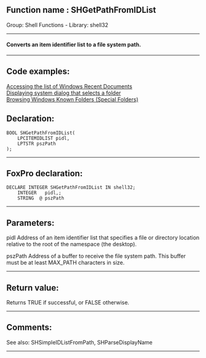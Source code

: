 
## Function name : SHGetPathFromIDList
Group: Shell Functions - Library: shell32    
***  


#### Converts an item identifier list to a file system path.

***  


## Code examples:
[Accessing the list of Windows Recent Documents](../../samples/sample_094.md)  
[Displaying system dialog that selects a folder](../../samples/sample_364.md)  
[Browsing Windows Known Folders (Special Folders)](../../samples/sample_576.md)  

## Declaration:
```foxpro  
BOOL SHGetPathFromIDList(
	LPCITEMIDLIST pidl,
    LPTSTR pszPath
);  
```  
***  


## FoxPro declaration:
```foxpro  
DECLARE INTEGER SHGetPathFromIDList IN shell32;
	INTEGER   pidl,;
	STRING  @ pszPath  
```  
***  


## Parameters:
pidl
Address of an item identifier list that specifies a file or directory location relative to the root of the namespace (the desktop). 

pszPath
Address of a buffer to receive the file system path. This buffer must be at least MAX_PATH characters in size.   
***  


## Return value:
Returns TRUE if successful, or FALSE otherwise.   
***  


## Comments:
See also: SHSimpleIDListFromPath, SHParseDisplayName   
  
***  

